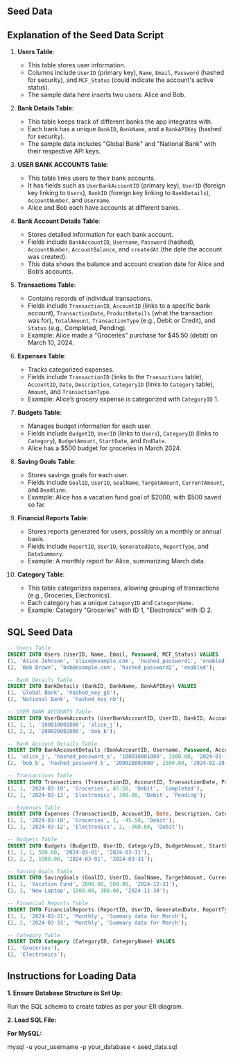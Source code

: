 ## Seed Data 

## Explanation of the Seed Data Script

1. **Users Table**:
   - This table stores user information.
   - Columns include `UserID` (primary key), `Name`, `Email`, `Password` (hashed for security), and `MCF_Status` (could indicate the account's active status).
   - The sample data here inserts two users: Alice and Bob.

2. **Bank Details Table**:
   - This table keeps track of different banks the app integrates with.
   - Each bank has a unique `BankID`, `BankName`, and a `BankAPIKey` (hashed for security).
   - The sample data includes "Global Bank" and "National Bank" with their respective API keys.

3. **USER BANK ACCOUNTS Table**:
   - This table links users to their bank accounts.
   - It has fields such as `UserBankAccountID` (primary key), `UserID` (foreign key linking to `Users`), `BankID` (foreign key linking to `BankDetails`), `AccountNumber`, and `Username`.
   - Alice and Bob each have accounts at different banks.

4. **Bank Account Details Table**:
   - Stores detailed information for each bank account.
   - Fields include `BankAccountID`, `Username`, `Password` (hashed), `AccountNumber`, `AccountBalance`, and `createdAt` (the date the account was created).
   - This data shows the balance and account creation date for Alice and Bob’s accounts.

5. **Transactions Table**:
   - Contains records of individual transactions.
   - Fields include `TransactionID`, `AccountID` (links to a specific bank account), `TransactionDate`, `ProductDetails` (what the transaction was for), `TotalAmount`, `TransactionType` (e.g., Debit or Credit), and `Status` (e.g., Completed, Pending).
   - Example: Alice made a "Groceries" purchase for $45.50 (debit) on March 10, 2024.

6. **Expenses Table**:
   - Tracks categorized expenses.
   - Fields include `TransactionID` (links to the `Transactions` table), `AccountID`, `Date`, `Description`, `CategoryID` (links to `Category` table), `Amount`, and `TransactionType`.
   - Example: Alice’s grocery expense is categorized with `CategoryID` 1.

7. **Budgets Table**:
   - Manages budget information for each user.
   - Fields include `BudgetID`, `UserID` (links to `Users`), `CategoryID` (links to `Category`), `BudgetAmount`, `StartDate`, and `EndDate`.
   - Alice has a $500 budget for groceries in March 2024.

8. **Saving Goals Table**:
   - Stores savings goals for each user.
   - Fields include `GoalID`, `UserID`, `GoalName`, `TargetAmount`, `CurrentAmount`, and `Deadline`.
   - Example: Alice has a vacation fund goal of $2000, with $500 saved so far.

9. **Financial Reports Table**:
   - Stores reports generated for users, possibly on a monthly or annual basis.
   - Fields include `ReportID`, `UserID`, `GeneratedDate`, `ReportType`, and `DataSummary`.
   - Example: A monthly report for Alice, summarizing March data.

10. **Category Table**:
    - This table categorizes expenses, allowing grouping of transactions (e.g., Groceries, Electronics).
    - Each category has a unique `CategoryID` and `CategoryName`.
    - Example: Category "Groceries" with ID 1, "Electronics" with ID 2.

## SQL Seed Data

```sql
-- Users Table
INSERT INTO Users (UserID, Name, Email, Password, MCF_Status) VALUES
(1, 'Alice Johnson', 'alice@example.com', 'hashed_password1', 'enabled'),
(2, 'Bob Brown', 'bob@example.com', 'hashed_password2', 'enabled');

-- Bank Details Table
INSERT INTO BankDetails (BankID, BankName, BankAPIKey) VALUES
(1, 'Global Bank', 'hashed_key_gb'),
(2, 'National Bank', 'hashed_key_nb');

-- USER BANK ACCOUNTS Table
INSERT INTO UserBankAccounts (UserBankAccountID, UserID, BankID, AccountNumber, Username) VALUES
(1, 1, 1, '100010001000', 'alice_j'),
(2, 2, 2, '200020002000', 'bob_b');

-- Bank Account Details Table
INSERT INTO BankAccountDetails (BankAccountID, Username, Password, AccountNumber, AccountBalance, createdAt) VALUES
(1, 'alice_j', 'hashed_password_a', '100010001000', 1500.00, '2024-01-15'),
(2, 'bob_b', 'hashed_password_b', '200020002000', 2500.00, '2024-02-20');

-- Transactions Table
INSERT INTO Transactions (TransactionID, AccountID, TransactionDate, ProductDetails, TotalAmount, TransactionType, Status) VALUES
(1, 1, '2024-03-10', 'Groceries', 45.50, 'Debit', 'Completed'),
(2, 1, '2024-03-12', 'Electronics', 300.00, 'Debit', 'Pending');

-- Expenses Table
INSERT INTO Expenses (TransactionID, AccountID, Date, Description, CategoryID, Amount, TransactionType) VALUES
(1, 1, '2024-03-10', 'Groceries', 1, -45.50, 'Debit'),
(2, 1, '2024-03-12', 'Electronics', 2, -300.00, 'Debit');

-- Budgets Table
INSERT INTO Budgets (BudgetID, UserID, CategoryID, BudgetAmount, StartDate, EndDate) VALUES
(1, 1, 1, 500.00, '2024-03-01', '2024-03-31'),
(2, 2, 2, 1000.00, '2024-03-01', '2024-03-31');

-- Saving Goals Table
INSERT INTO SavingGoals (GoalID, UserID, GoalName, TargetAmount, CurrentAmount, Deadline) VALUES
(1, 1, 'Vacation Fund', 2000.00, 500.00, '2024-12-31'),
(2, 2, 'New Laptop', 1500.00, 300.00, '2024-11-30');

-- Financial Reports Table
INSERT INTO FinancialReports (ReportID, UserID, GeneratedDate, ReportType, DataSummary) VALUES
(1, 1, '2024-03-31', 'Monthly', 'Summary data for March'),
(2, 2, '2024-03-31', 'Monthly', 'Summary data for March');

-- Category Table
INSERT INTO Category (CategoryID, CategoryName) VALUES
(1, 'Groceries'),
(2, 'Electronics');

```

## Instructions for Loading Data

**1.  Ensure Database Structure is Set Up:**

Run the SQL schema to create tables as per your ER diagram.

**2.  Load SQL File:**

**For MySQL:**

mysql -u your_username -p your_database < seed_data.sql
